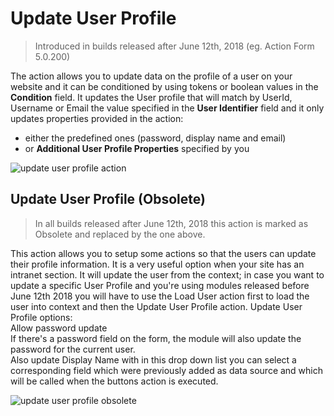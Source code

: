 # Update User Profile
> Introduced in builds released after June 12th, 2018 (eg. Action Form 5.0.200)

The action allows you to update data on the profile of a user on your website and it can be conditioned by using tokens or boolean values in the __Condition__ field.
It updates the User profile that will match by UserId, Username or Email the value specified in the **__User Identifier__** field and it only updates properties provided in the action:
* either the predefined ones (password, display name and email)
* or __Additional User Profile Properties__ specified by you

![update user profile action](//static.dnnsharp.com/documentation/update_user_profile.png)

## Update User Profile (Obsolete)
> In all builds released after June 12th, 2018 this action is marked as Obsolete and replaced by the one above.

This action allows you to setup some actions so that the users can update their profile information. It is a very useful option when your site has an intranet section. It will update the user from the context; in case you want to update a specific User Profile and you're using modules released before June 12th 2018 you will have to use the Load User action first to load the user into context and then the Update User Profile action.
Update User Profile options:  
Allow password update  
If there's a password field on the form, the module will also update the password for the current user.  
Also update Display Name with in this drop down list you can select a corresponding field which were previously added as data source and which will be called when the buttons action is executed.

![update user profile obsolete](//static.dnnsharp.com/documentation/UpdateUserProfile.png)

